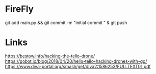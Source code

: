 # FireFly
git add main.py && git commit -m "initial commit " & git push


# Links
https://bestow.info/hacking-the-tello-drone/
https://gobot.io/blog/2018/04/20/hello-tello-hacking-drones-with-go/
https://www.diva-portal.org/smash/get/diva2:1586253/FULLTEXT01.pdf
